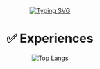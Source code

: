 <div align=center>

  [![Typing SVG](https://readme-typing-svg.demolab.com?font=Fira+Code&weight=500&size=26&duration=4000&pause=500&random=false&width=530&lines=Developer+looking+for+a+better+way)](https://git.io/typing-svg)
</div>

<div align=center><h1>&#9989; Experiences</h1></div>
<div align=center>
  
  [![Top Langs](https://github-readme-stats.vercel.app/api/top-langs/?username=name-of-okja&layout=compact)](https://github.com/anuraghazra/github-readme-stats)
      <br>
</div>
